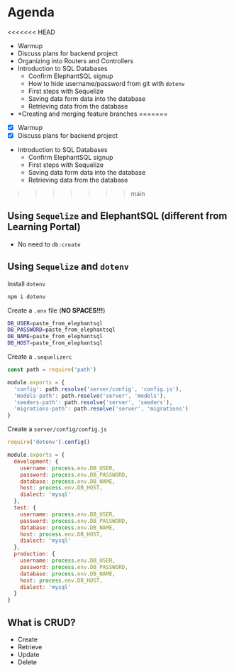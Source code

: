 # Agenda

<<<<<<< HEAD
- Warmup
- Discuss plans for backend project
- Organizing into Routers and Controllers
- Introduction to SQL Databases
    - Confirm ElephantSQL signup
    - How to hide username/password from git with `dotenv`
    - First steps with Sequelize
    - Saving data form data into the database
    - Retrieving data from the database
- *Creating and merging feature branches
=======
- [X] Warmup
- [X] Discuss plans for backend project
- Introduction to SQL Databases
    - Confirm ElephantSQL signup
    - First steps with Sequelize
    - Saving data form data into the database
    - Retrieving data from the database

>>>>>>> main

## Using `Sequelize` and ElephantSQL (different from Learning Portal)

- No need to `db:create`

## Using `Sequelize` and `dotenv`

Install `dotenv`

```sh
npm i dotenv
```

Create a `.env` file (**NO SPACES!!!**)
```sh
DB_USER=paste_from_elephantsql
DB_PASSWORD=paste_from_elephantsql
DB_NAME=paste_from_elephantsql
DB_HOST=paste_from_elephantsql
```


Create a `.sequelizerc`
```js
const path = require('path')

module.exports = {
  'config': path.resolve('server/config', 'config.js'),
  'models-path': path.resolve('server', 'models'),
  'seeders-path': path.resolve('server', 'seeders'),
  'migrations-path': path.resolve('server', 'migrations')
}
```

Create a `server/config/config.js`

```js
require('dotenv').config()

module.exports = {
  development: {
    username: process.env.DB_USER,
    password: process.env.DB_PASSWORD,
    database: process.env.DB_NAME,
    host: process.env.DB_HOST,
    dialect: 'mysql'
  },
  test: {
    username: process.env.DB_USER,
    password: process.env.DB_PASSWORD,
    database: process.env.DB_NAME,
    host: process.env.DB_HOST,
    dialect: 'mysql'
  },
  production: {
    username: process.env.DB_USER,
    password: process.env.DB_PASSWORD,
    database: process.env.DB_NAME,
    host: process.env.DB_HOST,
    dialect: 'mysql'
  }
}
```

## What is CRUD?

- Create
- Retrieve
- Update
- Delete